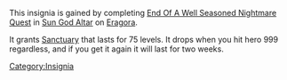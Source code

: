 This insignia is gained by completing [End Of A Well Seasoned Nightmare
Quest](End_Of_A_Well_Seasoned_Nightmare_Quest "wikilink") in [Sun God
Altar](:Category:Sun_God_Altar.md "wikilink") on
[Eragora](:Category:Eragora.md "wikilink").

It grants [Sanctuary](Sanctuary "wikilink") that lasts for 75 levels. It
drops when you hit hero 999 regardless, and if you get it again it will
last for two weeks.

[Category:Insignia](Category:Insignia "wikilink")
